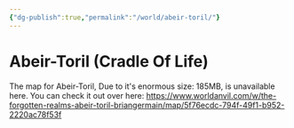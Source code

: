 ```yaml
---
{"dg-publish":true,"permalink":"/world/abeir-toril/"}
---
```



# Abeir-Toril (Cradle Of Life)


The map for Abeir-Toril, Due to it's enormous size: 185MB, is unavailable here. You can check it out over here:
https://www.worldanvil.com/w/the-forgotten-realms-abeir-toril-briangermain/map/5f76ecdc-794f-49f1-b952-2220ac78f53f